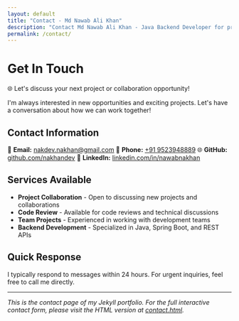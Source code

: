 ```yaml
---
layout: default
title: "Contact - Md Nawab Ali Khan"
description: "Contact Md Nawab Ali Khan - Java Backend Developer for projects, collaborations, and inquiries"
permalink: /contact/
---
```


# Get In Touch

🌐 Let's discuss your next project or collaboration opportunity!

I'm always interested in new opportunities and exciting projects. Let's have a conversation about how we can work together!

## Contact Information

📧 **Email:** [nakdev.nakhan@gmail.com](mailto:nakdev.nakhan@gmail.com)
📱 **Phone:** [+91 9523948889](tel:+919523948889)
🌐 **GitHub:** [github.com/nakhandev](https://github.com/nakhandev)
💼 **LinkedIn:** [linkedin.com/in/nawabnakhan](https://linkedin.com/in/nakhandev)

## Services Available

- **Project Collaboration** - Open to discussing new projects and collaborations
- **Code Review** - Available for code reviews and technical discussions
- **Team Projects** - Experienced in working with development teams
- **Backend Development** - Specialized in Java, Spring Boot, and REST APIs

## Quick Response

I typically respond to messages within 24 hours. For urgent inquiries, feel free to call me directly.

---

*This is the contact page of my Jekyll portfolio. For the full interactive contact form, please visit the HTML version at [contact.html](contact.html).*
